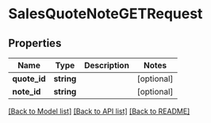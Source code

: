 # SalesQuoteNoteGETRequest

## Properties
Name | Type | Description | Notes
------------ | ------------- | ------------- | -------------
**quote_id** | **string** |  | [optional] 
**note_id** | **string** |  | [optional] 

[[Back to Model list]](../README.md#documentation-for-models) [[Back to API list]](../README.md#documentation-for-api-endpoints) [[Back to README]](../README.md)


